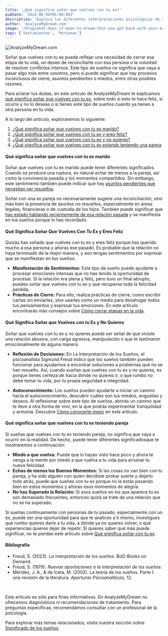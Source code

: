 ```yaml
---
title: '¿Qué significa soñar que vuelves con tu ex?'
pubDate: '2024-06-04T05:00:00Z'
description: 'Explora las diferentes interpretaciones psicológicas de soñar con tu ex y lo que puede significar para tu bienestar emocional.'
author: 'AnalyzeMyDream.com'
image: '/blog/what-does-it-mean-to-dream-that-you-get-back-with-your-ex.jpeg'
tags: ['Sentimientos', 'Personas']
---
```


![AnalyzeMyDream.com](/blog/what-does-it-mean-to-dream-that-you-get-back-with-your-ex.jpeg)

Soñar que vuelves con tu ex puede reflejar una necesidad de cerrar esa etapa de tu vida, un deseo de reconciliarte con esa persona o la voluntad de resolver conflictos internos. Este tipo de sueños no significa que vaya a pasar algo más entre vosotros, pero sí puede significar que hay procesos inconclusos de cierre, asuntos pendientes o miedos, entre otras posibles razones. 

Para aclarar tus dudas, en este artículo de AnalyzeMyDream te explicamos [qué significa soñar que vuelves con tu ex](#que-significa-soñar-que-vuelves-con-tu-ex), sobre todo si esto te hace feliz, si ocurre y no lo deseas o si tienes este tipo de sueños cuando ya tienes a otra persona en tu vida. 

A lo largo del artículo, exploraremos lo siguiente:

1. [¿Qué significa soñar que vuelves con tu ex marido?](#que-significa-sonar-que-vuelves-con-tu-ex-marido)
2. [¿Qué significa soñar que vuelves con tu ex y eres feliz?](#que-significa-sonar-que-vuelves-con-tu-ex-y-eres-feliz)
3. [¿Qué significa soñar que vuelves con tu ex y no quieres?](#que-significa-sonar-que-vuelves-con-tu-ex-y-no-quieres)
4. [¿Qué significa soñar que vuelves con tu ex estando teniendo una pareja](#que-significa-soñar-que-vuelves-con-tu-ex-teniendo-pareja)

#### Qué significa soñar que vuelves con tu ex marido

Soñar que vuelves con tu ex marido puede tener diferentes significados. Cuando se produce una ruptura, es natural echar de menos a la pareja, así como la convivencia pasada y los momentos compartidos. Sin embargo, este sentimiento también puede indicar que hay [asuntos pendientes que necesitan ser resueltos](#asuntos-pendientes-que-necesitan-ser-resueltos).

Soñar con una ex pareja no necesariamente sugiere una reconciliación, sino más bien la presencia de asuntos no resueltos, especialmente en áreas legales, financieras o de custodia de los hijos. También puede significar que [has estado hablando recientemente de esa relación pasada](#has-estado-hablando-recientemente-de-esa-relacion) y se manifiesta en tus sueños porque lo has recordado.

#### Qué Significa Soñar Que Vuelves Con Tu Ex y Eres Feliz

Quizás has soñado que vuelves con tu ex y eres feliz porque has querido mucho a esa persona y añoras ese pasado. Es probable que la relación no haya terminado de la mejor manera, y aún tengas sentimientos por expresar que se manifiestan en tus sueños.

- **Manifestación de Sentimientos:** Este tipo de sueño puede ayudarte a procesar emociones intensas que no has tenido la oportunidad de procesar. Si la relación era plena y feliz, pero tuvo un final abrupto, puedes soñar que vuelves con tu ex y que recuperas toda la felicidad perdida.
- **Prácticas de Cierre:** Para ello, realiza prácticas de cierre, como escribir cartas sin enviarlas, sino usarlas como un medio para desahogar todos tus pensamientos y expresar tus emociones. En este artículo encontrarás más consejos sobre [Cómo cerrar etapas en la vida](#como-cerrar-etapas-en-la-vida).

#### Qué Significa Soñar que Vuelves con tu Ex y No Quieres

Soñar que vuelves con tu ex y no quieres puede ser señal de que viviste una relación abusiva, con carga agresiva, manipulación o que te lastimaron emocionalmente de alguna manera.

- **Reflexión de Decisiones:** En La Interpretación de los Sueños, el psicoanalista Sigmund Freud indicó que los sueños también pueden funcionar para ayudarnos a encontrar soluciones a problemas que no se han resuelto. Así, cuando sueñas que vuelves con tu ex y no quieres, es porque tienes certeza de hacia dónde no quieres ir, o qué rumbo no debe tomar tu vida, por tu propia seguridad e integridad.

- **Autoconocimiento:** Los sueños pueden ayudarte a iniciar un camino hacia el autoconocimiento, descubrir cuáles son tus miedos, angustias y deseos. Al reflexionar sobre este tipo de sueños, abrirás un camino que te lleve a otra forma de vivir, en la que podrás experimentar tranquilidad y armonía. Descubre [Cómo conocerte mejor](#como-conocerte-mejor) en este artículo.

#### Qué significa soñar que vuelves con tu ex teniendo pareja

Si sueñas que vuelves con tu ex teniendo pareja, no significa que vaya a ocurrir en la realidad. De hecho, puede tener diferentes significadosque te mostraremos a continuación:

- **Miedo a que vuelva:** Puede que lo hayas visto hace poco y ahora te venga a la mente por miedo a que vuelva a tu vida para arruinar tu nueva felicidad.
- **Echas de menos los Buenos Momentos:** Si las cosas no van bien con tu pareja, y ha sido alguien con quien decidiste probar suerte y dejarlo todo atrás, puede que sueñes con tu ex porque no la estás pasando bien en estos momentos y añoras esos momentos de alegría.
- **No has Superado la Relación:** Si esos sueños en los que aparece tu ex son demasiado frecuentes, entonces quizá se trate de una relación que no se ha superado.

Si sueñas continuamente con personas de tu pasado, especialmente con un ex, puede ser una oportunidad para que te analices a ti mismo, investigues qué rumbo quieres darle a tu vida, a dónde ya no quieres volver, o qué experiencias quieres dejar de repetir. Si quieres saber qué más puede significar, no te pierdas este artículo sobre [Qué significa soñar con tu ex](#que-significa-soñar-con-tu-ex).

#### Bibliografía

- Freud, S. (2023). *La interpretación de los sueños*. BoD-Books on Demand.
- Freud, S. (1979). *Nuevas aportaciones a la interpretación de los sueños*.
- Méndez, J. A., & de Iceta, M. (2002). La teoría de los sueños. Parte I: una revisión de la literatura. *Aperturas Psicoanalíticas*, 12.

<br>

Este artículo es sólo para fines informativos. En AnalyzeMyDream no ofrecemos diagnósticos ni recomendaciones de tratamiento. Para preguntas específicas, recomendamos consultar con un profesional de la psicología.

Para explorar más temas relacionados, visita nuestra sección sobre [Significado de los sueños](#).